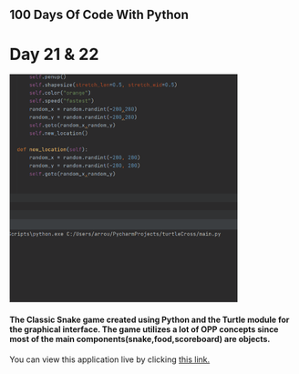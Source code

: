 ## 100 Days Of Code With Python

# Day 21 & 22

<p align="Left">
  <img src="./Snake-Game-Sample.gif" width="400px">
</p>

#### The Classic Snake game created using Python and the Turtle module for the graphical interface. The game utilizes a lot of OPP concepts since most of the main components(snake,food,scoreboard) are objects.

You can view this application live by clicking [this link.](https://repl.it/@ArisRoutsis/Snake-Game#main.py)
